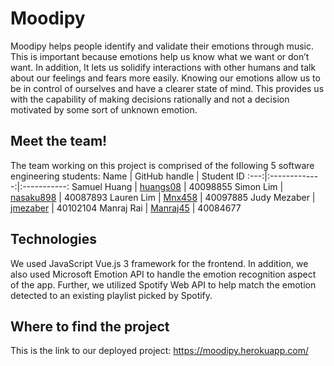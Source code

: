 # Moodipy
Moodipy helps people identify and validate their emotions through music. This is important because emotions help us know what we want or don’t want. In addition, It lets us solidify interactions with other humans and talk about our feelings and fears more easily. Knowing our emotions allow us to be in control of ourselves and have a clearer state of mind. This provides us with the capability of making decisions rationally and not a decision motivated by some sort of unknown emotion.

## Meet the team!
The team working on this project is comprised of the following 5 software engineering students:
Name | GitHub handle | Student ID
:---:|:-------------:|:-----------:
Samuel Huang | [huangs08](https://github.com/huangs08) | 40098855
Simon Lim | [nasaku898](https://github.com/nasaku898) | 40087893
Lauren Lim | [Mnx458](https://github.com/Mnx458) | 40097885
Judy Mezaber | [jmezaber](https://github.com/jmezaber) | 40102104
Manraj Rai | [Manraj45](https://github.com/Manraj45) | 40084677

## Technologies
We used JavaScript Vue.js 3 framework for the frontend. In addition, we also used Microsoft Emotion API to handle the emotion recognition aspect of the app. Further, we utilized Spotify Web API to help match the emotion detected to an existing playlist picked by Spotify.

## Where to find the project

This is the link to our deployed project: https://moodipy.herokuapp.com/
